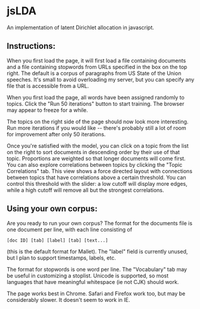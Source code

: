 jsLDA
=====

An implementation of latent Dirichlet allocation in javascript.

Instructions:
------------

When you first load the page, it will first load a file containing documents and a file containing stopwords from URLs specified in the box on the top right. The default is a corpus of paragraphs from US State of the Union speeches. It's small to avoid overloading my server, but you can specify any file that is accessible from a URL.

When you first load the page, all words have been assigned randomly to topics. Click the "Run 50 iterations" button to start training. The browser may appear to freeze for a while.

The topics on the right side of the page should now look more interesting. Run more iterations if you would like -- there's probably still a lot of room for improvement after only 50 iterations.

Once you're satisfied with the model, you can click on a topic from the list on the right to sort documents in descending order by their use of that topic. Proportions are weighted so that longer documents will come first. You can also explore correlations between topics by clicking the "Topic Correlations" tab. This view shows a force directed layout with connections between topics that have correlations above a certain threshold. You can control this threshold with the slider: a low cutoff will display more edges, while a high cutoff will remove all but the strongest correlations.

Using your own corpus:
---------------------

Are you ready to run your own corpus? The format for the documents file is one document per line, with each line consisting of

    [doc ID] [tab] [label] [tab] [text...]

(this is the default format for Mallet). The "label" field is currently unused, but I plan to support timestamps, labels, etc.

The format for stopwords is one word per line. The "Vocabulary" tab may be useful in customizing a stoplist. Unicode is supported, so most languages that have meaningful whitespace (ie not CJK) should work.

The page works best in Chrome. Safari and Firefox work too, but may be considerably slower. It doesn't seem to work in IE.